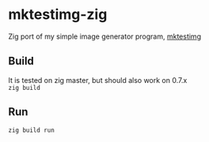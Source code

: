 # mktestimg-zig
Zig port of my simple image generator program, [mktestimg](https://github.com/iddev5/mktestimg)

## Build
It is tested on zig master, but should also work on 0.7.x  
```zig build```

## Run
```zig build run```
